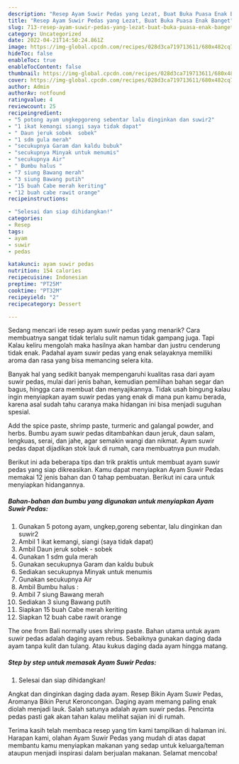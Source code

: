 ```yaml
---
description: "Resep Ayam Suwir Pedas yang Lezat, Buat Buka Puasa Enak Banget"
title: "Resep Ayam Suwir Pedas yang Lezat, Buat Buka Puasa Enak Banget"
slug: 713-resep-ayam-suwir-pedas-yang-lezat-buat-buka-puasa-enak-banget
category: Uncategorized
date: 2022-04-21T14:50:24.861Z
image: https://img-global.cpcdn.com/recipes/028d3ca719713611/680x482cq70/ayam-suwir-pedas-foto-resep-utama.jpg
hideToc: false
enableToc: true
enableTocContent: false
thumbnail: https://img-global.cpcdn.com/recipes/028d3ca719713611/680x482cq70/ayam-suwir-pedas-foto-resep-utama.jpg
cover: https://img-global.cpcdn.com/recipes/028d3ca719713611/680x482cq70/ayam-suwir-pedas-foto-resep-utama.jpg
author: Admin
authorAv: notfound
ratingvalue: 4
reviewcount: 25
recipeingredient:
- "5 potong ayam ungkepgoreng sebentar lalu dinginkan dan suwir2"
- "1 ikat kemangi siangi saya tidak dapat"
- " Daun jeruk sobek  sobek"
- "1 sdm gula merah"
- "secukupnya Garam dan kaldu bubuk"
- "secukupnya Minyak untuk menumis"
- "secukupnya Air"
- " Bumbu halus "
- "7 siung Bawang merah"
- "3 siung Bawang putih"
- "15 buah Cabe merah keriting"
- "12 buah cabe rawit orange"
recipeinstructions:

- "Selesai dan siap dihidangkan!"
categories:
- Resep
tags:
- ayam
- suwir
- pedas

katakunci: ayam suwir pedas 
nutrition: 154 calories
recipecuisine: Indonesian
preptime: "PT25M"
cooktime: "PT32M"
recipeyield: "2"
recipecategory: Dessert

---
```



Sedang mencari ide resep ayam suwir pedas yang menarik? Cara membuatnya sangat tidak terlalu sulit namun tidak gampang juga. Tapi Kalau keliru mengolah maka hasilnya akan hambar dan justru cenderung tidak enak. Padahal ayam suwir pedas yang enak selayaknya memiliki aroma dan rasa yang bisa memancing selera kita.


Banyak hal yang sedikit banyak mempengaruhi kualitas rasa dari ayam suwir pedas, mulai dari jenis bahan, kemudian pemilihan bahan segar dan bagus, hingga cara membuat dan menyajikannya. Tidak usah bingung kalau ingin menyiapkan ayam suwir pedas yang enak di mana pun kamu berada, karena asal sudah tahu caranya maka hidangan ini bisa menjadi suguhan spesial.

Add the spice paste, shrimp paste, turmeric and galangal powder, and herbs. Bumbu ayam suwir pedas ditambahkan daun jeruk, daun salam, lengkuas, serai, dan jahe, agar semakin wangi dan nikmat. Ayam suwir pedas dapat dijadikan stok lauk di rumah, cara membuatnya pun mudah.


Berikut ini ada beberapa tips dan trik praktis untuk membuat ayam suwir pedas yang siap dikreasikan. Kamu dapat menyiapkan Ayam Suwir Pedas memakai 12 jenis bahan dan 0 tahap pembuatan. Berikut ini cara untuk menyiapkan hidangannya.

<!--inarticleads1-->

##### Bahan-bahan dan bumbu yang digunakan untuk menyiapkan Ayam Suwir Pedas:

1. Gunakan 5 potong ayam, ungkep,goreng sebentar, lalu dinginkan dan suwir2
1. Ambil 1 ikat kemangi, siangi (saya tidak dapat)
1. Ambil  Daun jeruk sobek - sobek
1. Gunakan 1 sdm gula merah
1. Gunakan secukupnya Garam dan kaldu bubuk
1. Sediakan secukupnya Minyak untuk menumis
1. Gunakan secukupnya Air
1. Ambil  Bumbu halus :
1. Ambil 7 siung Bawang merah
1. Sediakan 3 siung Bawang putih
1. Siapkan 15 buah Cabe merah keriting
1. Siapkan 12 buah cabe rawit orange


The one from Bali normally uses shrimp paste. Bahan utama untuk ayam suwir pedas adalah daging ayam rebus. Sebaiknya gunakan daging dada ayam tanpa kulit dan tulang. Atau kukus daging dada ayam hingga matang. 

<!--inarticleads2-->

##### Step by step untuk memasak Ayam Suwir Pedas:


1. Selesai dan siap dihidangkan!

Angkat dan dinginkan daging dada ayam. Resep Bikin Ayam Suwir Pedas, Aromanya Bikin Perut Keroncongan. Daging ayam memang paling enak diolah menjadi lauk. Salah satunya adalah ayam suwir pedas. Pencinta pedas pasti gak akan tahan kalau melihat sajian ini di rumah. 

Terima kasih telah membaca resep yang tim kami tampilkan di halaman ini. Harapan kami, olahan Ayam Suwir Pedas yang mudah di atas dapat membantu kamu menyiapkan makanan yang sedap untuk keluarga/teman ataupun menjadi inspirasi dalam berjualan makanan. Selamat mencoba!
